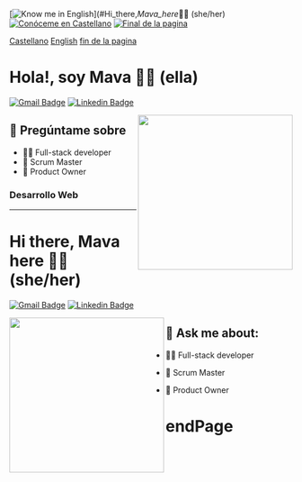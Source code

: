 

   [![Know me in English](https://img.shields.io/badge/-Know_me_in_English-%23ffffff.svg?style=for-the-badge&logoColor=151515)](#Hi_there,_Mava_here_👋🙂 (she/her) [![Conóceme en Castellano](https://img.shields.io/badge/-Know_me_in_Spanish-%23ffffff.svg?style=for-the-badge&logoColor=151515)](#Hola!,_soy_Mava_👋🙂_(ella)) [![Final de la pagina](https://img.shields.io/badge/-fin_de_la_pagina-%23ffffff.svg?style=for-the-badge&logoColor=151515)](#endPage) 



[Castellano](#Hola!,_soy_Mava_👋🙂_(ella))  [English](#Hi_there,_Mava_here_👋🙂 (she/her))  [fin de la pagina](#endPage)


# Hola!, soy Mava 👋🙂 (ella)

[![Gmail Badge](https://img.shields.io/badge/-GMAIL-c71610?style=flat&logo=Gmail&logoColor=white)](mailto:mdvfz77@gmail.com "Connect via Email")
[![Linkedin Badge](https://img.shields.io/badge/-LINKEDIN-0e76a8?style=flat&logo=Linkedin&logoColor=white)](https://www.linkedin.com/in/mavafigalloz/ "Connect on LinkedIn")

<img src="https://avatars.githubusercontent.com/u/110190770?v=4" align="right" height="275" />

## 💬 Pregúntame sobre

- 👩‍💻 Full-stack developer
- 🔄 Scrum Master
- 🔄 Product Owner

<!--
🚀 Apasionado por apoyar maduración de Equipos,
   genero valor a clientes y partes interesadas,
   optimizo para aumentar la sostenibilidad y agilidad.


## ⚡Algo interesante

- Actualmente trabajando en algo genial! 🌟
- En busca de colaborar en un proyecto cool. 🚀
-->

### Desarrollo Web

---

# Hi there, Mava here 👋🙂 (she/her)

[![Gmail Badge](https://img.shields.io/badge/-GMAIL-c71610?style=flat&logo=Gmail&logoColor=white)](mailto:mdvfz77@gmail.com "Connect via Email")
[![Linkedin Badge](https://img.shields.io/badge/-LINKEDIN-0e76a8?style=flat&logo=Linkedin&logoColor=white)](https://www.linkedin.com/in/mavafigalloz/ "Connect on LinkedIn")

<img src="https://avatars.githubusercontent.com/u/110190770?v=4" align="left" height="275" />

 ## 💬 Ask me about:

  - 👩‍💻 Full-stack developer

  - 🔄 Scrum Master
  - 🔄 Product Owner

<!--
  🚀 I am passionate about supporting maturation of teams,
  I generate value for clients and stakeholders,
  I optimize to increase sustainability and agility.

  ## ⚡Fun Facts

  - Currently, I am working on something cool! 🌟
  - I am looking for a collaborative and interesting project. 🚀

  ### Web Developer
-->


# endPage
<!--
**mavafiza/mavafiza** is a ✨ _special_ ✨ repository because its `README.md` (this file) appears on your GitHub profile.

Here are some ideas to get you started:

- 🔭 I’m currently working on ...
- 🌱 I’m currently learning ...
- 👯 I’m looking to collaborate on ...
- 🤔 I’m looking for help with ...
- 💬 Ask me about ...
- 📫 How to reach me: ...
- 😄 Pronouns: ...
- ⚡ Fun fact: ...
-->
